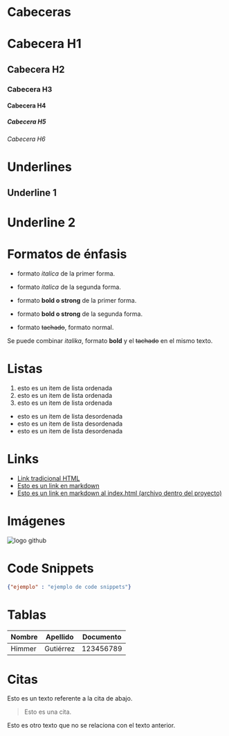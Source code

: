 # Cabeceras
# Cabecera H1
## Cabecera H2
### Cabecera H3
#### Cabecera H4
##### Cabecera H5
###### Cabecera H6


# Underlines
Underline 1
-----------

Underline 2
===========

# Formatos de énfasis
- formato *italica* de la primer forma.
- formato _italica_ de la segunda forma.

- formato **bold o strong** de la primer forma.
- formato __bold o strong__ de la segunda forma.

- formato ~~tachado~~, formato normal.

Se puede combinar *italika*, formato __bold__ y el ~~tachado~~ en el mismo texto.

# Listas

1. esto es un item de lista ordenada
2. esto es un item de lista ordenada
3. esto es un item de lista ordenada

- esto es un item de lista desordenada
- esto es un item de lista desordenada
- esto es un item de lista desordenada

# Links

- <a href="https://www.google.com.mx">Link tradicional HTML</a>
- [Esto es un link en markdown](https://www.google.com.mx)
- [Esto es un link en markdown al index.html (archivo dentro del proyecto)](index.html)

# Imágenes

![logo github](https://github.githubassets.com/images/modules/logos_page/GitHub-Mark.png)

# Code Snippets
```Json
{"ejemplo" : "ejemplo de code snippets"}
```

# Tablas
| Nombre | Apellido | Documento |
|------- | -------- | --------- |
| Himmer | Gutiérrez | 123456789 |

# Citas

Esto es un texto referente a la cita de abajo.
> Esto es una cita.

Esto es otro texto que no se relaciona con el texto anterior.
